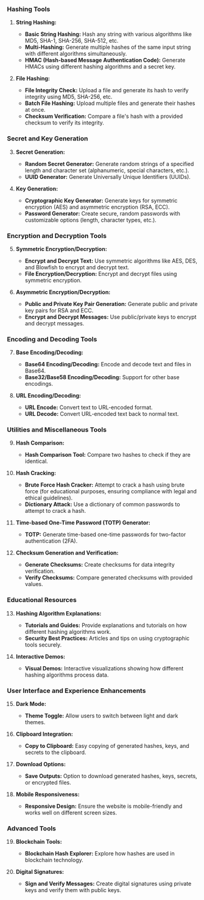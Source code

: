 ### **Hashing Tools**

1. **String Hashing:**

   - **Basic String Hashing:** Hash any string with various algorithms like MD5, SHA-1, SHA-256, SHA-512, etc.
   - **Multi-Hashing:** Generate multiple hashes of the same input string with different algorithms simultaneously.
   - **HMAC (Hash-based Message Authentication Code):** Generate HMACs using different hashing algorithms and a secret key.

2. **File Hashing:**
   - **File Integrity Check:** Upload a file and generate its hash to verify integrity using MD5, SHA-256, etc.
   - **Batch File Hashing:** Upload multiple files and generate their hashes at once.
   - **Checksum Verification:** Compare a file's hash with a provided checksum to verify its integrity.

### **Secret and Key Generation**

3. **Secret Generation:**

   - **Random Secret Generator:** Generate random strings of a specified length and character set (alphanumeric, special characters, etc.).
   - **UUID Generator:** Generate Universally Unique Identifiers (UUIDs).

4. **Key Generation:**
   - **Cryptographic Key Generator:** Generate keys for symmetric encryption (AES) and asymmetric encryption (RSA, ECC).
   - **Password Generator:** Create secure, random passwords with customizable options (length, character types, etc.).

### **Encryption and Decryption Tools**

5. **Symmetric Encryption/Decryption:**

   - **Encrypt and Decrypt Text:** Use symmetric algorithms like AES, DES, and Blowfish to encrypt and decrypt text.
   - **File Encryption/Decryption:** Encrypt and decrypt files using symmetric encryption.

6. **Asymmetric Encryption/Decryption:**
   - **Public and Private Key Pair Generation:** Generate public and private key pairs for RSA and ECC.
   - **Encrypt and Decrypt Messages:** Use public/private keys to encrypt and decrypt messages.

### **Encoding and Decoding Tools**

7. **Base Encoding/Decoding:**

   - **Base64 Encoding/Decoding:** Encode and decode text and files in Base64.
   - **Base32/Base58 Encoding/Decoding:** Support for other base encodings.

8. **URL Encoding/Decoding:**
   - **URL Encode:** Convert text to URL-encoded format.
   - **URL Decode:** Convert URL-encoded text back to normal text.

### **Utilities and Miscellaneous Tools**

9. **Hash Comparison:**

   - **Hash Comparison Tool:** Compare two hashes to check if they are identical.

10. **Hash Cracking:**

    - **Brute Force Hash Cracker:** Attempt to crack a hash using brute force (for educational purposes, ensuring compliance with legal and ethical guidelines).
    - **Dictionary Attack:** Use a dictionary of common passwords to attempt to crack a hash.

11. **Time-based One-Time Password (TOTP) Generator:**

    - **TOTP:** Generate time-based one-time passwords for two-factor authentication (2FA).

12. **Checksum Generation and Verification:**
    - **Generate Checksums:** Create checksums for data integrity verification.
    - **Verify Checksums:** Compare generated checksums with provided values.

### **Educational Resources**

13. **Hashing Algorithm Explanations:**

    - **Tutorials and Guides:** Provide explanations and tutorials on how different hashing algorithms work.
    - **Security Best Practices:** Articles and tips on using cryptographic tools securely.

14. **Interactive Demos:**
    - **Visual Demos:** Interactive visualizations showing how different hashing algorithms process data.

### **User Interface and Experience Enhancements**

15. **Dark Mode:**

    - **Theme Toggle:** Allow users to switch between light and dark themes.

16. **Clipboard Integration:**

    - **Copy to Clipboard:** Easy copying of generated hashes, keys, and secrets to the clipboard.

17. **Download Options:**

    - **Save Outputs:** Option to download generated hashes, keys, secrets, or encrypted files.

18. **Mobile Responsiveness:**
    - **Responsive Design:** Ensure the website is mobile-friendly and works well on different screen sizes.

### **Advanced Tools**

19. **Blockchain Tools:**

    - **Blockchain Hash Explorer:** Explore how hashes are used in blockchain technology.

20. **Digital Signatures:**
    - **Sign and Verify Messages:** Create digital signatures using private keys and verify them with public keys.
